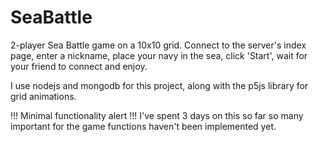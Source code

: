 # SeaBattle

2-player Sea Battle game on a 10x10 grid. 
Connect to the server's index page, enter a nickname, place your navy in the sea, click 'Start', wait for your friend to connect and enjoy.


I use nodejs and mongodb for this project, along with the p5js library for grid animations.


!!! Minimal functionality alert !!!
I've spent 3 days on this so far so many important for the game functions haven't been implemented yet.

